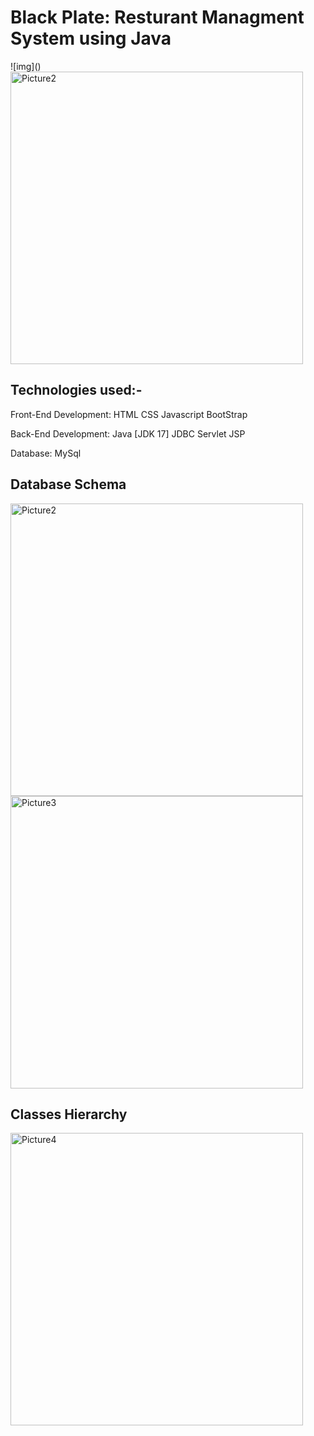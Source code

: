 <h1> Black Plate: Resturant Managment System using Java </h1>
![img]()

<img width="468" alt="Picture2" src="https://github.com/user-attachments/assets/3d2ef6c9-9aed-42c0-8d1e-0f35134fe680"> 


<h2> Technologies used:- </h2>

Front-End Development:
HTML
CSS
Javascript
BootStrap

Back-End Development:
Java [JDK 17]
JDBC
Servlet
JSP

Database:
MySql


<h2> Database Schema </h2>


 



<img width="468" alt="Picture2" src="https://github.com/user-attachments/assets/3d2ef6c9-9aed-42c0-8d1e-0f35134fe680">
<img width="468" alt="Picture3" src="https://github.com/user-attachments/assets/9ebc7997-7673-42eb-9141-d3669a6790b2">
 
 <h2> Classes Hierarchy </h2>
 <img width="468" alt="Picture4" src="https://github.com/user-attachments/assets/829b58be-f702-4479-9cd4-cf9be6285803">
